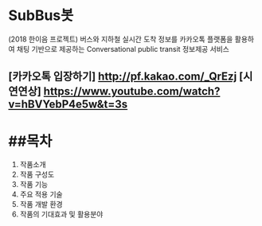 SubBus봇
====================
(2018 한이음 프로젝트) 
버스와 지하철 실시간 도착 정보를 카카오톡 플랫폼을 활용하여 채팅 기반으로 제공하는 Conversational public transit
정보제공 서비스

[카카오톡 입장하기] http://pf.kakao.com/_QrEzj
[시연연상] https://www.youtube.com/watch?v=hBVYebP4e5w&t=3s
-----
##목차
====================
1. 작품소개
2. 작품 구성도
3. 작품 기능
4. 주요 적용 기술
5. 작품 개발 환경
6. 작품의 기대효과 및 활용분야